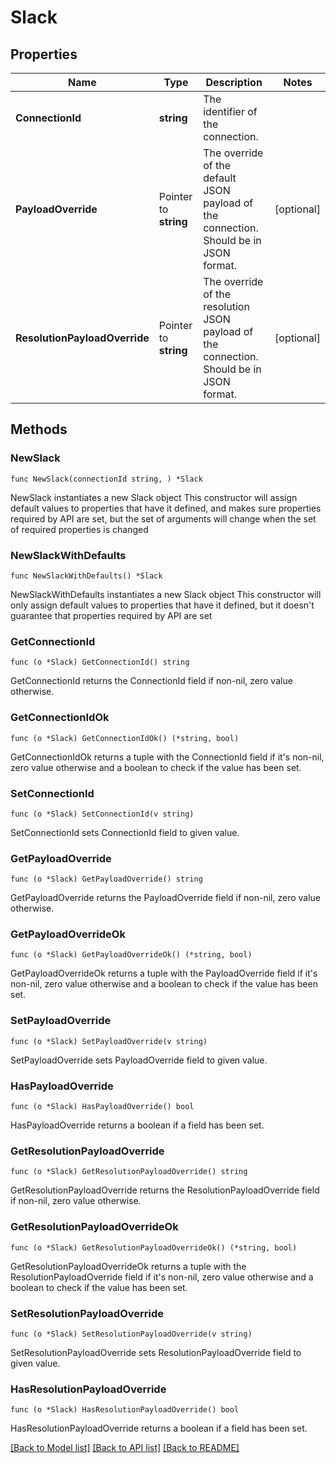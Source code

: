 # Slack

## Properties

Name | Type | Description | Notes
------------ | ------------- | ------------- | -------------
**ConnectionId** | **string** | The identifier of the connection. | 
**PayloadOverride** | Pointer to **string** | The override of the default JSON payload of the connection. Should be in JSON format. | [optional] 
**ResolutionPayloadOverride** | Pointer to **string** | The override of the resolution JSON payload of the connection. Should be in JSON format. | [optional] 

## Methods

### NewSlack

`func NewSlack(connectionId string, ) *Slack`

NewSlack instantiates a new Slack object
This constructor will assign default values to properties that have it defined,
and makes sure properties required by API are set, but the set of arguments
will change when the set of required properties is changed

### NewSlackWithDefaults

`func NewSlackWithDefaults() *Slack`

NewSlackWithDefaults instantiates a new Slack object
This constructor will only assign default values to properties that have it defined,
but it doesn't guarantee that properties required by API are set

### GetConnectionId

`func (o *Slack) GetConnectionId() string`

GetConnectionId returns the ConnectionId field if non-nil, zero value otherwise.

### GetConnectionIdOk

`func (o *Slack) GetConnectionIdOk() (*string, bool)`

GetConnectionIdOk returns a tuple with the ConnectionId field if it's non-nil, zero value otherwise
and a boolean to check if the value has been set.

### SetConnectionId

`func (o *Slack) SetConnectionId(v string)`

SetConnectionId sets ConnectionId field to given value.


### GetPayloadOverride

`func (o *Slack) GetPayloadOverride() string`

GetPayloadOverride returns the PayloadOverride field if non-nil, zero value otherwise.

### GetPayloadOverrideOk

`func (o *Slack) GetPayloadOverrideOk() (*string, bool)`

GetPayloadOverrideOk returns a tuple with the PayloadOverride field if it's non-nil, zero value otherwise
and a boolean to check if the value has been set.

### SetPayloadOverride

`func (o *Slack) SetPayloadOverride(v string)`

SetPayloadOverride sets PayloadOverride field to given value.

### HasPayloadOverride

`func (o *Slack) HasPayloadOverride() bool`

HasPayloadOverride returns a boolean if a field has been set.

### GetResolutionPayloadOverride

`func (o *Slack) GetResolutionPayloadOverride() string`

GetResolutionPayloadOverride returns the ResolutionPayloadOverride field if non-nil, zero value otherwise.

### GetResolutionPayloadOverrideOk

`func (o *Slack) GetResolutionPayloadOverrideOk() (*string, bool)`

GetResolutionPayloadOverrideOk returns a tuple with the ResolutionPayloadOverride field if it's non-nil, zero value otherwise
and a boolean to check if the value has been set.

### SetResolutionPayloadOverride

`func (o *Slack) SetResolutionPayloadOverride(v string)`

SetResolutionPayloadOverride sets ResolutionPayloadOverride field to given value.

### HasResolutionPayloadOverride

`func (o *Slack) HasResolutionPayloadOverride() bool`

HasResolutionPayloadOverride returns a boolean if a field has been set.


[[Back to Model list]](../README.md#documentation-for-models) [[Back to API list]](../README.md#documentation-for-api-endpoints) [[Back to README]](../README.md)


